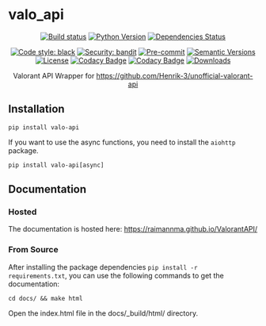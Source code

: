 # valo_api

<div align="center">

[![Build status](https://github.com/raimannma/ValorantAPI/workflows/build/badge.svg?branch=master&event=push)](https://github.com/raimannma/ValorantAPI/actions?query=workflow%3Abuild)
[![Python Version](https://img.shields.io/pypi/pyversions/valo_api.svg)](https://pypi.org/project/valo_api/)
[![Dependencies Status](https://img.shields.io/badge/dependencies-up%20to%20date-brightgreen.svg)](https://github.com/raimannma/ValorantAPI/pulls?utf8=%E2%9C%93&q=is%3Apr%20author%3Aapp%2Fdependabot)

[![Code style: black](https://img.shields.io/badge/code%20style-black-000000.svg)](https://github.com/psf/black)
[![Security: bandit](https://img.shields.io/badge/security-bandit-green.svg)](https://github.com/PyCQA/bandit)
[![Pre-commit](https://img.shields.io/badge/pre--commit-enabled-brightgreen?logo=pre-commit&logoColor=white)](https://github.com/raimannma/ValorantAPI/blob/master/.pre-commit-config.yaml)
[![Semantic Versions](https://img.shields.io/badge/%20%20%F0%9F%93%A6%F0%9F%9A%80-semantic--versions-e10079.svg)](https://github.com/raimannma/ValorantAPI/releases)
[![License](https://img.shields.io/github/license/raimannma/ValorantAPI)](https://github.com/raimannma/ValorantAPI/blob/master/LICENSE)
[![Codacy Badge](https://app.codacy.com/project/badge/Grade/3b23d2a3b1694356bc95255a2edb83e6)](https://www.codacy.com/gh/raimannma/ValorantAPI/dashboard?utm_source=github.com&amp;utm_medium=referral&amp;utm_content=raimannma/ValorantAPI&amp;utm_campaign=Badge_Grade)
[![Codacy Badge](https://app.codacy.com/project/badge/Coverage/3b23d2a3b1694356bc95255a2edb83e6)](https://www.codacy.com/gh/raimannma/ValorantAPI/dashboard?utm_source=github.com&utm_medium=referral&utm_content=raimannma/ValorantAPI&utm_campaign=Badge_Coverage)
[![Downloads](https://pepy.tech/badge/valo-api)](https://pepy.tech/project/valo-api)

Valorant API Wrapper for https://github.com/Henrik-3/unofficial-valorant-api

</div>

## Installation

    pip install valo-api

If you want to use the async functions, you need to install the `aiohttp` package.

    pip install valo-api[async]

## Documentation

### Hosted

The documentation is hosted here: https://raimannma.github.io/ValorantAPI/

### From Source

After installing the package dependencies `pip install -r requirements.txt`, you can use the following commands to get the documentation:

    cd docs/ && make html

Open the index.html file in the docs/_build/html/ directory.
